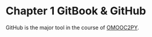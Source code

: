 # Chapter 1 GitBook & GitHub

GitHub is the major tool in the course of  [OMOOC2PY](https://github.com/OpenMindClub/OMOOC2py).







